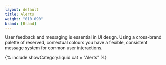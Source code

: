 ```yaml
---
layout: default
title: Alerts
weight: "010.090"
brand: [Brand]
---
```


<div class="row">
	<div class="col-sm-8 col-sm-offset-4 category-head">
		User feedback and messaging is essential in UI design. Using a cross-brand palette of reserved, contextual colours you have a flexible, consistent message
		system for common user interactions.
	</div>
</div>

{% include showCategory.liquid  cat = "Alerts" %}